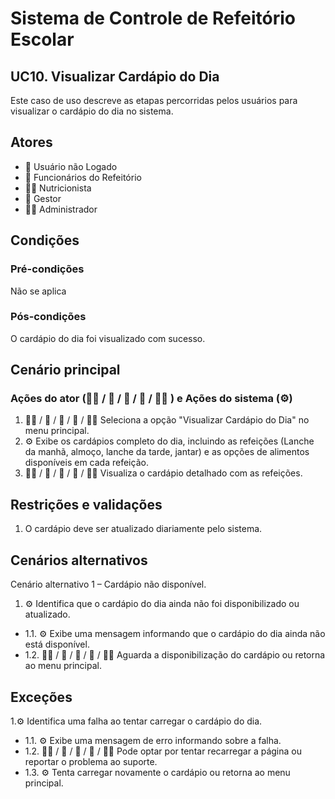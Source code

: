 # Sistema de Controle de Refeitório Escolar

## UC10. Visualizar Cardápio do Dia
Este caso de uso descreve as etapas percorridas pelos usuários para visualizar o cardápio do dia no sistema.

## Atores
- 👤 Usuário não Logado
- 👷 Funcionários do Refeitório
- 👩‍🍳 Nutricionista
- 💼 Gestor
- 👨‍💼 Administrador
  
## Condições
### Pré-condições
Não se aplica

### Pós-condições
O cardápio do dia foi visualizado com sucesso.

## Cenário principal
### Ações do ator (👨‍💼 / 👤 / 👷 / 💼 / 👩‍🍳 ) e Ações do sistema (⚙️)
1. 👨‍💼 / 👤 / 👷 / 💼 / 👩‍🍳  Seleciona a opção "Visualizar Cardápio do Dia" no menu principal.
2. ⚙️ Exibe os cardápios completo do dia, incluindo as refeições (Lanche da manhã, almoço, lanche da tarde, jantar) e as opções de alimentos disponíveis em cada refeição.
3. 👨‍💼 / 👤 / 👷 / 💼 / 👩‍🍳 Visualiza o cardápio detalhado com as refeições.
   
## Restrições e validações
1. O cardápio deve ser atualizado diariamente pelo sistema.


## Cenários alternativos
Cenário alternativo 1 –  Cardápio não disponível.
1. ⚙️ Identifica que o cardápio do dia ainda não foi disponibilizado ou atualizado.
  - 1.1. ⚙️ Exibe uma mensagem informando que o cardápio do dia ainda não está disponível.
  - 1.2. 👨‍💼 / 👤 / 👷 / 💼 / 👩‍🍳  Aguarda a disponibilização do cardápio ou retorna ao menu principal.

  
## Exceções
1.⚙️ Identifica uma falha ao tentar carregar o cardápio do dia.
  - 1.1. ⚙️ Exibe uma mensagem de erro informando sobre a falha.
  - 1.2.  👨‍💼 / 👤 / 👷 / 💼 / 👩‍🍳 Pode optar por tentar recarregar a página ou reportar o problema ao suporte.
  - 1.3. ⚙️ Tenta carregar novamente o cardápio ou retorna ao menu principal.
